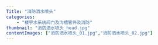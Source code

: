 ```yaml
---
Title: "消防洒水喷头"
categories:
    - "楼宇水系统阀门及沟槽管件及消防"
thumbnail: "消防洒水喷头_head.jpg"
contentImages: ["消防洒水喷头_01.jpg","消防洒水喷头_02.jpg"]
---
```

